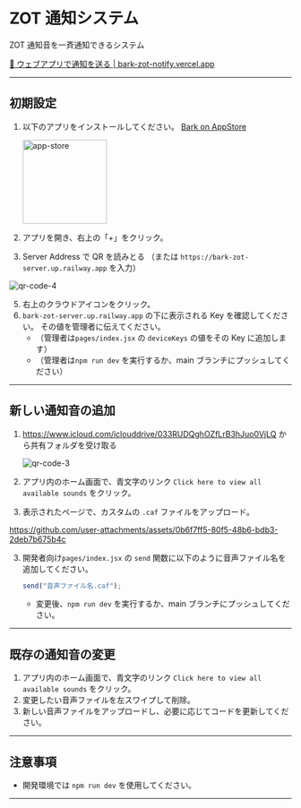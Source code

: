 # ZOT 通知システム

ZOT 通知音を一斉通知できるシステム

[🔔 ウェブアプリで通知を送る | bark-zot-notify.vercel.app](https://bark-zot-notify.vercel.app/)

---

## 初期設定

1. 以下のアプリをインストールしてください。
   [Bark on AppStore](https://apps.apple.com/us/app/bark-custom-notifications/id1403753865)

   <img src="https://github.com/user-attachments/assets/f1857f32-2ad3-41b3-a4f7-bd855b8995db" alt="app-store" width="150"/>

2. アプリを開き、右上の「+」をクリック。
3. Server Address で QR を読みとる
   （または `https://bark-zot-server.up.railway.app` を入力）

![qr-code-4](https://github.com/user-attachments/assets/20c33400-aff5-42eb-b087-0c565302baa3)

5. 右上のクラウドアイコンをクリック。
6. `bark-zot-server.up.railway.app` の下に表示される Key を確認してください。
   その値を管理者に伝えてください。
   - （管理者は`pages/index.jsx` の `deviceKeys` の値をその Key に追加します）
   - （管理者は`npm run dev` を実行するか、main ブランチにプッシュしてください）

---

## 新しい通知音の追加

1. https://www.icloud.com/iclouddrive/033RUDQghOZfLrB3hJuo0VjLQ
   から共有フォルダを受け取る

   ![qr-code-3](https://github.com/user-attachments/assets/798dd311-f63f-418d-a1ad-4ec0b8c2a066)

1. アプリ内のホーム画面で、青文字のリンク `Click here to view all available sounds` をクリック。
1. 表示されたページで、カスタムの `.caf` ファイルをアップロード。

https://github.com/user-attachments/assets/0b6f7ff5-80f5-48b6-bdb3-2deb7b675b4c

3. 開発者向け`pages/index.jsx` の `send` 関数に以下のように音声ファイル名を追加してください。
   ```javascript
   send("音声ファイル名.caf");
   ```
   - 変更後、`npm run dev` を実行するか、main ブランチにプッシュしてください。

---

## 既存の通知音の変更

1. アプリ内のホーム画面で、青文字のリンク `Click here to view all available sounds` をクリック。
2. 変更したい音声ファイルを左スワイプして削除。
3. 新しい音声ファイルをアップロードし、必要に応じてコードを更新してください。

---

## 注意事項

- 開発環境では `npm run dev` を使用してください。

---
